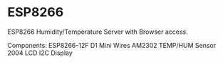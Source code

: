 # ESP8266
ESP8266 Humidity/Temperature Server with Browser access.

Components:
ESP8266-12F D1 Mini
Wires
AM2302 TEMP/HUM Sensor
2004 LCD I2C Display
